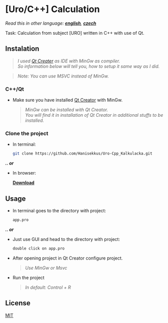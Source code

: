 # [Uro/C++] Calculation

*Read this in other language: [**english**](https://github.com/Hanisekkus/Uro-Cpp_Kalkulacka), [**czech**](https://github.com/Hanisekkus/Uro-Cpp_Kalkulacka/blob/master/README.cz.md)*

Task: Calculation from subject [URO] written in C++ with use of Qt.

## Instalation

  >*I used [Qt Creater](https://www.qt.io/) as IDE with MinGw as compiler.*<br />
  >*So information below will tell you, how to setup it same way as I did.*

  >*Note: You can use MSVC instead of MinGw.*

### C++/Qt
* Make sure you have installed [Qt Creator](https://www.qt.io/) with MinGw.
 
  > *MinGw can be installed with Qt Creator.*<br />
  > *You will find it in installation of Qt Creator in additional stuffs to be installed.*


### Clone the project
* In terminal:

   ```bash
   git clone https://github.com/Hanisekkus/Uro-Cpp_Kalkulacka.git
   ```

**_.. or_** 
* In browser:

   [**Download**](https://github.com/Hanisekkus/Uro-Cpp_Kalkulacka/archive/master.zip)

## Usage

* In terminal goes to the directory with project:

   ```bash
   app.pro
   ```
**_.. or_** 
   
* Just use GUI and head to the directory with project:
   
   ```bash
   double click on app.pro
   ```

* After opening project in Qt Creator configure project.

    >*Use MinGw or Msvc*

* Run the project

    >*In default: Control + R*

## License
[MIT](https://choosealicense.com/licenses/mit/)
